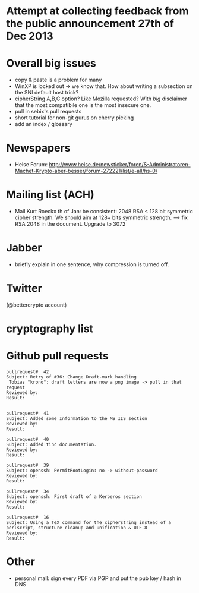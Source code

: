 Attempt at collecting feedback from the public announcement 27th of Dec 2013
=============================================================================


Overall big issues
==================
* copy & paste is a problem for many
* WinXP is locked out -> we know that. How about writing a subsection on the SNI default host trick?
* cipherString A,B,C option? Like Mozilla requested? With *big* disclaimer that the most compatibile one is the most insecure one.
* pull in sebix's pull requests
* short tutorial for non-git gurus on cherry picking
* add an index / glossary


Newspapers 
===========

  - Heise Forum:
  http://www.heise.de/newsticker/foren/S-Administratoren-Machet-Krypto-aber-besser/forum-272221/list/e-all/hs-0/


Mailing list (ACH)
=================
  * Mail Kurt Roeckx th of Jan: be consistent: 2048 RSA < 128 bit symmetric cipher strength. We should aim at 128+ bits symmetric strength. --> fix RSA 2048 in the document. Upgrade to 3072


Jabber
======
  * briefly explain in one sentence, why compression is turned off. 

Twitter
========
(@bettercrypto account)

cryptography list
=================

Github pull requests
====================

    pullrequest#  42
    Subject: Retry of #36: Change Draft-mark handling
     Tobias "krono": draft letters are now a png image -> pull in that request
    Reviewed by:
    Result: 


    pullrequest#  41
    Subject: Added some Information to the MS IIS section
    Reviewed by:
    Result: 

    pullrequest#  40
    Subject: Added tinc documentation.
    Reviewed by:
    Result: 

    pullrequest#  39
    Subject: openssh: PermitRootLogin: no -> without-password
    Reviewed by:
    Result: 

    pullrequest#  34
    Subject: openssh: First draft of a Kerberos section
    Reviewed by:
    Result: 

    pullrequest#  16
    Subject: Using a TeX command for the cipherstring instead of a perlscript, structure cleanup and unification & UTF-8
    Reviewed by:
    Result: 


Other
======

  * personal mail: sign every PDF via PGP
    and put the pub key / hash in DNS


